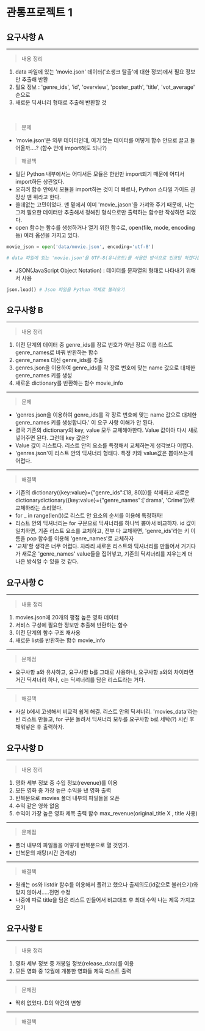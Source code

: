 # 관통프로젝트 1

## 요구사항 A
---
> 내용 정리
1. data 파일에 있는 'movie.json' 데이터('쇼생크 탈출'에 대한 정보)에서 필요 정보만 추출해 반환
2. 필요 정보 : 'genre_ids', 'id', 'overview', 'poster_path', 'title', 'vot_average' 순으로 
3. 새로운 딕셔너리 형태로 추출해 반환할 것

<br/>

> 문제
-  'movie.json'은 외부 데이터인데, 여기 있는 데이터를 어떻게 함수 안으로 끌고 들어올까....? (함수 안에 import해도 되나?)


> 해결책
- 일단 Python 내부에서는 어디서든 모듈은 한번만 import되기 때문에 어디서 import하든 상관없다.
- 오히려 함수 안에서 모듈을 import하는 것이 더 빠르나, Python 스타일 가이드 권장상 맨 위라고 한다.
- 쓸데없는 고민이었다. 맨 밑에서 이미 'movie_jason'을 가져와 주기 때문에, 나는 그저 필요한 데이터만 추출해서 정해진 형식으로만 출력하는 함수만 작성하면 되었다.
- open 함수는 함수를 생성하거나 열기 위한 함수로, open(file, mode, encoding 등) 여러 옵션을 가지고 있다. 
```python
movie_json = open('data/movie.json', encoding='utf-8')

# data 파일에 있는 'movie.json'을 UTF-8(유니코드)를 사용한 방식으로 인코딩 하겠다는 거다.
```
- JSON(JavaScript Object Notation) : 데이터를 문자열의 형태로 나타내기 위해서 사용
```python
json.load() # Json 파일을 Python 객체로 불러오기
```

## 요구사항 B
---

> 내용 정리
1. 이전 단계의 데이터 중 genre_ids를 장로 번호가 아닌 장르 이름 리스트 genre_names로 바꿔 반환하는 함수
2. genre_names 대신 genre_ids를 추출
3. genres.json을 이용하여 genre_ids를 각 장르 번호에 맞는 name 값으로 대체한 genre_names 키를 생성
4. 새로운 dictionary를 반환하는 함수 movie_info

--- 

> 문제

- 'genres.json을 이용하여 genre_ids를 각 장르 번호에 맞는 name 값으로
대체한 genre_names 키를 생성합니다.' 이 요구 사항 이해가 안 된다.
- 결국 기존의 dictionary의 key, value 모두 교체해야한다. Value 값이야 다시 새로 넣어주면 된다. 그런데 key 값은?
- Value 값이 리스트다. 리스트 안의 요소를 특정해서 교체하는게 생각보다 어렵다. 
- 'genres.json'이 리스트 안의 딕셔너리 형태다. 특정 키와 value값은 뽑아쓰는게 어렵다.
---

> 해결책
- 기존의 dictionary({key:value}={"genre_ids":[18, 80]})를 삭제하고 새로운 dictionarydictionary({key:value}={"genre_names":['drama', 'Crime']})로 교체하라는 소리였다.
- for _ in range(len())로 리스트 안 요소의 순서를 이용해 특정하자!
- 리스트 안의 딕셔너리는 for 구문으로 딕셔너리를 하나씩 뽑아서 비교하자. id 값이 일치하면, 기존 리스트 요소를 교체하고, 전부 다 교체하면, 'genre_ids'라는 키 이름을 pop 함수를 이용해 'genre_names'로 교체하자
- '교체'할 생각은 너무 어렵다. 차라리 새로운 리스트와 딕셔너리를 만들어서 거기다가 새로운 'genre_names' value들을 집어넣고, 기존의 딕셔너리를 지우는게 더 나은 방식일 수 있을 것 같다.

## 요구사항 C
---
> 내용 정리
1. movies.json에 20개의 평점 높은 영화 데이터
2. 서비스 구성에 필요한 정보만 추출해 반환하는 함수
3. 이전 단계의 함수 구조 재사용
4. 새로운 list를 반환하는 함수 movie_info
---
> 문제점
- 요구사항 a와 유사하고, 요구사항 b를 그대로 사용하나, 요구사항 a와의 차이라면 거긴 딕셔너리 하나, c는 딕셔너리를 담은 리스트라는 거다.
---

> 해결책
- 사실 b에서 고생해서 비교적 쉽게 해결. 리스트 안의 딕셔너리. 'movies_data'라는 빈 리스트 만들고, for 구문 돌려서 딕셔너리 모두를 요구사항 b로 세탁(?) 시킨 후 채워넣은 후 출력하자.


## 요구사항 D
---
> 내용 정리
1. 영화 세부 정보 중 수입 정보(revenue)를 이용
2. 모든 영화 중 가장 높은 수익을 낸 영화 출력
3. 반복문으로 movies 폴더 내부의 파일들을 오픈
4. 수익 같은 영화 없음
5. 수익이 가장 높은 영화 제목 출력 함수 max_revenue(original_title X , title 사용)
---
> 문제점
- 폴더 내부의 파일들을 어떻게 반복문으로 열 것인가.
- 반복문의 재탕(시간 관계상) 

---
> 해결책
- 원래는 os와 listdir 함수를 이용해서 풀려고 했으나 출제의도(id값으로 불러오기)와 맞지 않아서.....전면 수정
- 나중에 따로 title을 담은 리스트 만들어서 비교대조 후 최대 수익 나는 제목 가지고 오기


## 요구사항 E
---
> 내용 정리
1. 영화 세부 정보 중 개봉일 정보(release_data)를 이용
2. 모든 영화 중 12월에 개봉한 영화들 제목 리스트 출력

---
> 문제점
- 딱히 없었다. D의 약간의 변형

---
> 해결책